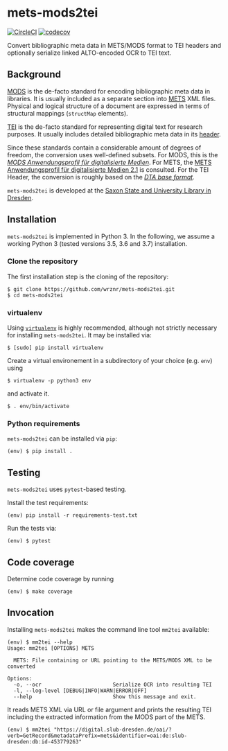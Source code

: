 # mets-mods2tei

[![CircleCI](https://circleci.com/gh/slub/mets-mods2tei.svg?style=svg)](https://circleci.com/gh/slub/mets-mods2tei) [![codecov](https://codecov.io/gh/slub/mets-mods2tei/branch/master/graph/badge.svg)](https://codecov.io/gh/slub/mets-mods2tei)

Convert bibliographic meta data in METS/MODS format to TEI headers and optionally serialize linked ALTO-encoded OCR to TEI text.

## Background

[MODS](http://www.loc.gov/standards/mods/) is the de-facto standard for encoding bibliographic
meta data in libraries. It is usually included as a separate section into
[METS](http://www.loc.gov/standards/mets/) XML files. Physical and logical structure of a document
are expressed in terms of structural mappings (`structMap` elements).

[TEI](https://tei-c.org/) is the de-facto standard for representing digital text for research
purposes. It usually includes detailed bibliographic meta data in its
[header](https://tei-c.org/release/doc/tei-p5-doc/de/html/ref-teiHeader.html).

Since these standards contain a considerable amount of degrees of freedom, the conversion uses
well-defined subsets. For MODS, this is the
[*MODS Anwendungsprofil für digitalisierte Medien*](https://dfg-viewer.de/fileadmin/groups/dfgviewer/MODS-Anwendungsprofil_2.3.1.pdf).
For METS, the [METS Anwendungsprofil für digitalisierte Medien 2.1](https://www.zvdd.de/fileadmin/AGSDD-Redaktion/METS_Anwendungsprofil_2.1.pdf) is consulted.
For the TEI Header, the conversion is roughly based on the [*DTA base format*](https://github.com/deutschestextarchiv/dtabf).

`mets-mods2tei` is developed at the [Saxon State and University Library in Dresden](https://www.slub-dresden.de).

## Installation
`mets-mods2tei` is implemented in Python 3. In the following, we assume a working Python 3
(tested versions 3.5, 3.6 and 3.7) installation.

### Clone the repository
The first installation step is the cloning of the repository:
```console
$ git clone https://github.com/wrznr/mets-mods2tei.git
$ cd mets-mods2tei
```

### virtualenv
Using [`virtualenv`](https://virtualenv.pypa.io/en/stable/) is highly recommended, although not strictly
necessary for installing `mets-mods2tei`. It may be installed via:
```console
$ [sudo] pip install virtualenv
```
Create a virtual environement in a subdirectory of your choice (e.g. `env`) using
```console
$ virtualenv -p python3 env
```
and activate it.
```console
$ . env/bin/activate
```

### Python requirements

`mets-mods2tei` can be installed via `pip`:

```console
(env) $ pip install .
```

## Testing

`mets-mods2tei` uses `pytest`-based testing.

Install the test requirements:

```console
(env) pip install -r requirements-test.txt
```

Run the tests via:

```console
(env) $ pytest
```

## Code coverage

Determine code coverage by running

```console
(env) $ make coverage
```

## Invocation
Installing `mets-mods2tei` makes the command line tool `mm2tei` available:
```console
(env) $ mm2tei --help
Usage: mm2tei [OPTIONS] METS

  METS: File containing or URL pointing to the METS/MODS XML to be converted

Options:
  -o, --ocr                       Serialize OCR into resulting TEI
  -l, --log-level [DEBUG|INFO|WARN|ERROR|OFF]
  --help                          Show this message and exit.
```
It reads METS XML via URL or file argument and prints the resulting TEI including the extracted information from the MODS part of the METS.
```console
(env) $ mm2tei "https://digital.slub-dresden.de/oai/?verb=GetRecord&metadataPrefix=mets&identifier=oai:de:slub-dresden:db:id-453779263"
```
